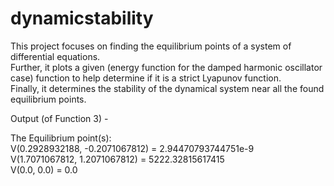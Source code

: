 # dynamicstability

This project focuses on finding the equilibrium points of a system of differential equations.  
Further, it plots a given (energy function for the damped harmonic oscillator case) function to help determine if it is a strict Lyapunov function.  
Finally, it determines the stability of the dynamical system near all the found equilibrium points.  

Output (of Function 3) - 

The Equilibrium point(s):  
V(0.2928932188, -0.2071067812) =  2.94470793744751e-9  
V(1.7071067812, 1.2071067812) =  5222.32815617415  
V(0.0, 0.0) =  0.0  
